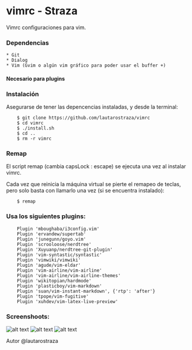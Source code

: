 # vimrc - Straza
Vimrc configuraciones para vim.

### Dependencias
    * Git
    * Dialog
    * Vim (Gvim o algún vim gráfico para poder usar el buffer +)

#### Necesario para plugins

### Instalación
Asegurarse de tener las depencencias instaladas, y desde la terminal:
```
    $ git clone https://github.com/lautarostraza/vimrc
    $ cd vimrc
    $ ./install.sh
    $ cd ..
    $ rm -r vimrc
```

### Remap
El script remap (cambia capsLock : escape) se ejecuta una vez al instalar vimrc.

Cada vez que reinicia la máquina virtual se pierte el remapeo de teclas,
    pero solo basta con llamarlo una vez (si se encuentra instalado):

```
    $ remap
```

### Usa los siguientes plugins:
```
    Plugin 'mboughaba/i3config.vim'
    Plugin 'ervandew/supertab'
    Plugin 'junegunn/goyo.vim'
    Plugin 'scrooloose/nerdtree'
    Plugin 'Xuyuanp/nerdtree-git-plugin'
    Plugin 'vim-syntastic/syntastic'
    Plugin 'vimwiki/vimwiki'
    Plugin 'agude/vim-eldar'
    Plugin 'vim-airline/vim-airline'
    Plugin 'vim-airline/vim-airline-themes'
    Plugin 'wikitopian/hardmode'
    Plugin 'plasticboy/vim-markdown'
    Plugin 'suan/vim-instant-markdown', {'rtp': 'after'}
    Plugin 'tpope/vim-fugitive'
    Plugin 'xuhdev/vim-latex-live-preview'
```

### Screenshoots:
![alt text](https://raw.githubusercontent.com/lautarostraza/vimrc/master/im%C3%A1genes/screenshoot-1.png)
![alt text](https://raw.githubusercontent.com/lautarostraza/vimrc/master/im%C3%A1genes/screenshoot-2.png)
![alt text](https://raw.githubusercontent.com/lautarostraza/vimrc/master/im%C3%A1genes/screenshoot-3.png)

Autor @lautarostraza
